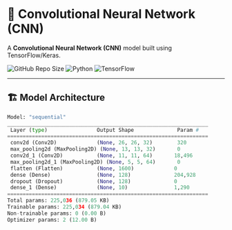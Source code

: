 # 🚀 Convolutional Neural Network (CNN)

A **Convolutional Neural Network (CNN)** model built using TensorFlow/Keras.

![GitHub Repo Size](https://img.shields.io/github/repo-size/Saumy-TOXOTIS/Machine-Learning-Digit-Recognition-Project?cacheSeconds=60color=blue&label=Repo%20Size&style=flat-square)
![Python](https://img.shields.io/badge/Python-3.8%2B-blue.svg?style=flat-square&logo=python)
![TensorFlow](https://img.shields.io/badge/TensorFlow-2.x-orange?style=flat-square&logo=tensorflow)

---

## 🏗 Model Architecture

```python
Model: "sequential"
_________________________________________________________________
 Layer (type)                Output Shape              Param #   
=================================================================
 conv2d (Conv2D)             (None, 26, 26, 32)        320       
 max_pooling2d (MaxPooling2D) (None, 13, 13, 32)       0         
 conv2d_1 (Conv2D)           (None, 11, 11, 64)       18,496    
 max_pooling2d_1 (MaxPooling2D) (None, 5, 5, 64)       0         
 flatten (Flatten)           (None, 1600)             0         
 dense (Dense)               (None, 128)              204,928   
 dropout (Dropout)           (None, 128)              0         
 dense_1 (Dense)             (None, 10)               1,290     
=================================================================
Total params: 225,036 (879.05 KB)
Trainable params: 225,034 (879.04 KB)
Non-trainable params: 0 (0.00 B)
Optimizer params: 2 (12.00 B)
